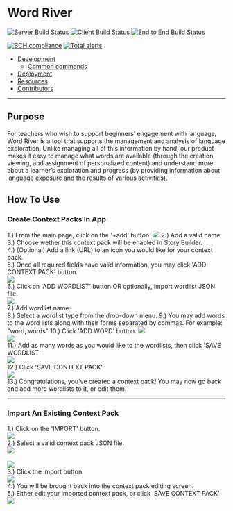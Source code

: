
# Word River

[![Server Build Status](../../actions/workflows/server.yml/badge.svg)](../../actions/workflows/server.yml)
[![Client Build Status](../../actions/workflows/client.yaml/badge.svg)](../../actions/workflows/client.yaml)
[![End to End Build Status](../../actions/workflows/e2e.yaml/badge.svg)](../../actions/workflows/e2e.yaml)

[![BCH compliance](https://bettercodehub.com/edge/badge/UMM-CSci-3601-S21/it-3-geduk?branch=main)](https://bettercodehub.com/)
[![Total alerts](https://img.shields.io/lgtm/alerts/g/UMM-CSci-3601-S21/it-3-geduk.svg?logo=lgtm&logoWidth=18)](https://lgtm.com/projects/g/UMM-CSci-3601-S21/it-3-geduk/alerts/)
- [Development](#development)
  - [Common commands](#common-commands)
- [Deployment](#deployment)
- [Resources](#resources)
- [Contributors](#contributors)
---

## Purpose

For teachers who wish to support beginners’ engagement with language,
Word River is a tool that supports the management and analysis of language exploration.
Unlike managing all of this information by hand, our product makes it easy to manage what words are available (through the creation, viewing, and assignment of personalized content) and understand more about a learner’s exploration and progress (by providing information about language exposure and the results of various activities).

## How To Use

### Create Context Packs In App
1.) From the main page, click on the '+add' button.
![](readme-images/create-button.png)
2.) Add a valid name.<br>
3.) Choose wether this context pack will be enabled in Story Builder.<br>
4.) (Optional) Add a link (URL) to an icon you would like for your context pack.<br>
5.) Once all required fields have valid information, you may click 'ADD CONTEXT PACK' button.<br>
![](readme-images/add-info.png)<br>
6.) Click on 'ADD WORDLIST' button OR optionally, import wordlist JSON file.<br> 
![](readme-images/add-wordlist.png)<br>
7.) Add wordlist name.<br>
8.) Select a wordlist type from the drop-down menu.
9.) You may add words to the word lists along with their forms separated by commas. For example: "word, words"
10.) Click 'ADD WORD' button.
![](readme-images/wordlist-information.png)<br>
![](readme-images/add-words.png)<br>
11.) Add as many words as you would like to the wordlists, then click 'SAVE WORDLIST'<br>
![](readme-images/save-wordlist.png)<br>
12.) Click 'SAVE CONTEXT PACK'<br>
![](readme-images/save-context-pack.png)<br>
13.) Congratulations, you've created a context pack! You may now go back and add more wordlists to it, or edit them.<br>

---
### Import An Existing Context Pack
1.) Click on the 'IMPORT' button.<br>
![](readme-images/import-context-pack.png) <br>
2.) Select a valid context pack JSON file. <br>
![](readme-images/the-JSON.png) <br><br>
![](readme-images/select-json-file.png)<br>
3.) Click the import button. <br>
![](readme-images/click-import-button.png) <br>
4.) You will be brought back into the context pack editing screen.<br>
5.) Either edit your imported context pack, or click 'SAVE CONTEXT PACK'<br>
![](readme-images/save-context-pack.png)


